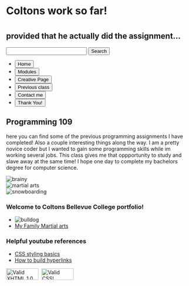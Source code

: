 <html> 
  <head> 
    <title>home page</title>
  <link href="https://github.com/VOLR001/Portfolio/blob/main/css-sheet.css" rel="stylesheet" type="text/css">


    
 
  </head> 
  
  <body> 
  <div id="wrap">

<div id="header">
<h1>Coltons work so far! <h1>
<h2>provided that he actually did the assignment...</h2>
</div>
<div id="topmenu">
<div class="search">
<input type="text" style="width:220px">
<input type="submit" value="Search">
</div>
<ul>
  <li><a href="https://volr001.github.io/Portfolio/" target="_blank"><button>Home </button></a></li>
  <li><a href="https://github.com/VOLR001/Portfolio/blob/main/modulehome.html" target="_blank"><button>Modules</button></a></li>
  <li><a href="https://github.com/VOLR001/Portfolio/blob/main/creative.html" target="_blank"><button>Creative Page</button></a></li>
  <li><a href="https://github.com/VOLR001/Portfolio/blob/main/PreviousClass.html" target="_blank"><button>Previous class</button></a></li>
  <li><a href="https://github.com/VOLR001/Portfolio/blob/main/ContactMe.html" target="_blank"><button>Contact me</button></a></li>
  <li><a href="https://github.com/VOLR001/Portfolio/blob/main/ThankYou.html" target="_blank"><button>Thank You!</button></a></li>

</ul>
</div>
<h2> Programming 109 </h2> 
<p> 
  here you can find some of the previous programming assignments I have completed! Also a couple interesting things along the way.
  I am a pretty novice coder but I wanted to gain some programming skills while im working several jobs. This class gives me that oppportunity to study and slave away at the same time! I hope one day to complete my bachelors degree for computer science. 
</p>
  
  



<img src="https://www.bing.com/images/search?view=detailV2&ccid=Oin5H%2f6h&id=39AA57C03513ACBB8DCB716DF65D6BF81C90777A&thid=OIP.Oin5H_6hUfMak6UAmySqIgHaFn&mediaurl=https%3a%2f%2fwallpapercave.com%2fwp%2ftkOMoUU.jpg&exph=1458&expw=1920&q=computer+science&simid=608055610357055876&ck=B3F5D7626DC92390BA0D62BB625A9E7E&selectedIndex=0&adlt=strict&FORM=IRPRST" alt="brainy">

<div class="cleft">
<img src="https://www.bing.com/images/search?view=detailV2&ccid=b1bHGGNS&id=413ADD4E9BC479644F96041F8B641E5AAEF600A9&thid=OIP.b1bHGGNSM66OsTpM3WJkYQHaFB&mediaurl=https%3a%2f%2fallhdwallpapers.com%2fwp-content%2fuploads%2f2015%2f05%2fMartial-Arts-9.jpg&exph=2773&expw=4084&q=martial+arts+&simid=608029707432823165&ck=CB7CE612CEC057B8E3A9649C2FA61820&selectedIndex=21&FORM=IRPRST" alt="martial arts">
</div>

<div class="cright">
<img src="https://www.bing.com/images/search?view=detailV2&ccid=wMpvu7YU&id=FAEBA6A63F27E2B0C0233FA64C24CB89E89B1848&thid=OIP.wMpvu7YUwaQbke96ydnqqgHaFF&mediaurl=https%3a%2f%2fwww.alltracksacademy.com%2fwp-content%2fuploads%2f2018%2f05%2fSnowboarding_Whistler_Big_Mountain-560x385.jpg&exph=385&expw=560&q=snowboarding&simid=608007395066576960&ck=1438C9583A6CB38DE209F33EB5846D8B&selectedIndex=14&FORM=IRPRST" alt="snowboarding">
</div>

<div class="clear"> </div>

</div>

<div id="menu">

<h3>Welcome to Coltons Bellevue College portfolio!</h3>
<ul>
<li><img src="https://www.bing.com/images/search?view=detailV2&ccid=7yJrVcaC&id=39C466EF40E69FDA6CBCCF2CCD657DC13D99B2F3&thid=OIP.7yJrVcaC3_-tqlLEQ9iYHgHaHm&mediaurl=https%3a%2f%2fwww.mascotdb.com%2fsites%2fdefault%2ffiles%2fimages%2flogos%2f126309.jpg&exph=594&expw=579&q=bellevue+college+mascot&simid=608014511925430216&ck=A29FF5CF248B0631FDBA2C07B8E40865&selectedIndex=2&adlt=strict&FORM=IRPRST" alt="bulldog"></li>
<li><a href="https://www.t3ma.com/" target="_blank">My Family Martial arts</a></li>

</ul>

<h3>Helpful youtube references</h3>
<ul>
<li><a href="https://www.youtube.com/watch?v=3T4BsrBISnI" target="_blank">CSS styling basics</a></li>
<li><a href="https://www.youtube.com/watch?v=cFXOq27IdV8" target="_blank" >How to build hyperlinks</a></li>
</ul>

</div>

<div class="clear"> </div>

<div id="footer">

<div class="left">

<p><a href="http://validator.w3.org/check?uri=referer" target="_blank"><img src="http://www.w3.org/Icons/valid-xhtml10" alt="Valid XHTML 1.0 Strict" height="31" width="88"></a>&nbsp;

<!-- W3C CSS Validator -->
<a href="http://jigsaw.w3.org/css-validator/check/referer" target="_blank">
    <img style="border:0;width:88px;height:31px" src="http://jigsaw.w3.org/css-validator/images/vcss-blue" alt="Valid CSS!">
</a>
</p>

</div>



<div class="clear"> </div>

</div>

</div>
  
  
  
  </body> 
</html> 

